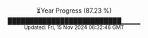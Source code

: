 <p align="center">
⏳Year Progress (87.23 %) <br>
██████████████████████████▁▁▁▁ <br>
<sub>Updated: Fri, 15 Nov 2024 06:32:46 GMT</sub>
</p>

